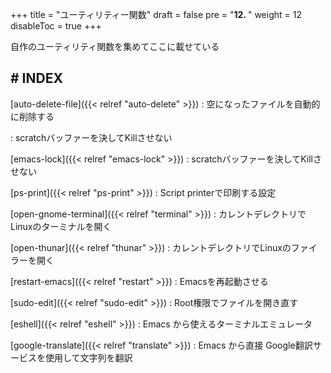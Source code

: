 +++
title = "ユーティリティー関数"
draft = false
pre = "<b>12. </b>"
weight = 12
disableToc = true
+++

自作のユーティリティ関数を集めてここに載せている

## # INDEX

[auto-delete-file]({{< relref "auto-delete" >}})
: 空になったファイルを自動的に削除する

: scratchバッファーを決してKillさせない

[emacs-lock]({{< relref "emacs-lock" >}})
: scratchバッファーを決してKillさせない

[ps-print]({{< relref "ps-print" >}})
: Script printerで印刷する設定

[open-gnome-terminal]({{< relref "terminal" >}})
: カレントデレクトリでLinuxのターミナルを開く

[open-thunar]({{< relref "thunar" >}})
: カレントデレクトリでLinuxのファイラーを開く

[restart-emacs]({{< relref "restart" >}})
: Emacsを再起動させる

[sudo-edit]({{< relref "sudo-edit" >}})
: Root権限でファイルを開き直す

[eshell]({{< relref "eshell" >}})
: Emacs から使えるターミナルエミュレータ

[google-translate]({{< relref "translate" >}})
: Emacs から直接 Google翻訳サービスを使用して文字列を翻訳

